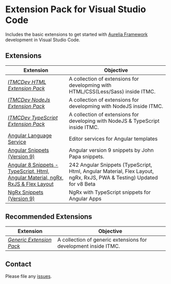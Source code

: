 # Extension Pack for Visual Studio Code

Includes the basic extensions to get started with [Aurelia Framework](http://aurelia.io/) development in Visual Studio Code.

## Extensions

Extension | Objective
--------- | ---------
*[ITMCDev HTML Extension Pack](https://marketplace.visualstudio.com/items?itemName=itmcdev.html-extension-pack)* | A collection of extensions for developming with HTML/CSS(Less/Sass) inside ITMC.
*[ITMCDev NodeJs Extension Pack](https://marketplace.visualstudio.com/items?itemName=itmcdev.node-extension-pack)* | A collection of extensions for developming with NodeJS inside ITMC.
*[ITMCDev TypeScript Extension Pack](https://marketplace.visualstudio.com/items?itemName=itmcdev.node-typescript-extension-pack)* | A collection of extensions for developing with NodeJS & TypeScript inside ITMC.
[Angular Language Service](https://marketplace.visualstudio.com/items?itemName=Angular.ng-template) | Editor services for Angular templates
[Angular Snippets (Version 9)](https://marketplace.visualstudio.com/items?itemName=johnpapa.Angular2) | Angular version 9 snippets by John Papa snippets.
[Angular 8 Snippets - TypeScript, Html, Angular Material, ngRx, RxJS & Flex Layout](https://marketplace.visualstudio.com/items?itemName=Mikael.Angular-BeastCode) | 242 Angular Snippets (TypeScript, Html, Angular Material, Flex Layout, ngRx, RxJS, PWA & Testing) Updated for v8 Beta
[NgRx Snippets (Version 9)](https://marketplace.visualstudio.com/items?itemName=hardikpthv.NgRxSnippets) | NgRx with TypeScript snippets for Angular Apps

## Recommended Extensions

Extension | Objective
--------- | ---------
_[Generic Extension Pack](https://marketplace.visualstudio.com/items?itemName=itmcdev.generic-extension-pack)_ | A collection of generic extensions for development inside ITMC.


## Contact

Please file any [issues](https://github.com/itmcdev/vscode-extensions/issues).